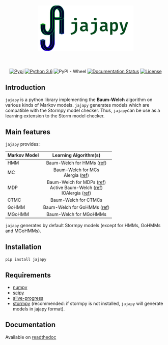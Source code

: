 <div align="center">
<h1>
<img src="logo.png" width="300">
</h1><br>

[![Pypi](https://img.shields.io/pypi/v/jajapy)](https://pypi.org/project/jajapy/)
[![Python 3.6](https://img.shields.io/badge/python-3.6%2B-blue)](https://www.python.org/downloads/release/python-360/)
![PyPI - Wheel](https://img.shields.io/pypi/wheel/aalpy)
[![Documentation Status](https://readthedocs.org/projects/jajapy/badge/?version=latest)](https://jajapy.readthedocs.io/en/latest/?badge=latest)
[![License](https://img.shields.io/github/license/Rapfff/jajapy)](https://en.wikipedia.org/wiki/MIT_License)
</div>


## Introduction
`jajapy` is a python library implementing the **Baum-Welch** algorithm on various kinds of Markov models.
`jajapy` generates models which are compatible with the Stormpy model checker. Thus, `jajapy`can be use as a learning extension to the Storm model checker.


## Main features
`jajapy` provides:

<div align="center">
	
| Markov Model   |      Learning Algorithm(s) |
|-------|:-------------:|
| HMM    | Baum-Welch for HMMs  ([ref](https://web.ece.ucsb.edu/Faculty/Rabiner/ece259/Reprints/tutorial%20on%20hmm%20and%20applications.pdf)) |
| MC     | Baum-Welch for MCs <br /> Alergia ([ref](https://www.researchgate.net/publication/2543721_Learning_Stochastic_Regular_Grammars_by_Means_of_a_State_Merging_Method/stats)) |
| MDP    | Baum-Welch for MDPs ([ref](https://arxiv.org/abs/2110.03014))<br /> Active Baum-Welch ([ref](https://arxiv.org/abs/2110.03014))<br /> IOAlergia ([ref](https://link.springer.com/content/pdf/10.1007/s10994-016-5565-9.pdf))|
| CTMC   | Baum-Welch for CTMCs|
| GoHMM  | Baum-Welch for GoHMMs ([ref](http://www.inass.org/2020/2020022920.pdf)) |
| MGoHMM | Baum-Welch for MGoHMMs |

</div>

`jajapy` generates by default Stormpy models (except for HMMs, GoHMMs and MGoHMMs).

## Installation
``pip install jajapy``

## Requirements
- [numpy](https://numpy.org/)
- [scipy](https://scipy.org/)
- [alive-progress](https://github.com/rsalmei/alive-progress) 
- [stormpy](https://github.com/moves-rwth/stormpy) (recommended: if stormpy is not installed, `jajapy` will generate models in jajapy format).

## Documentation
Available on [readthedoc](https://jajapy.readthedocs.io/en/latest/?)
